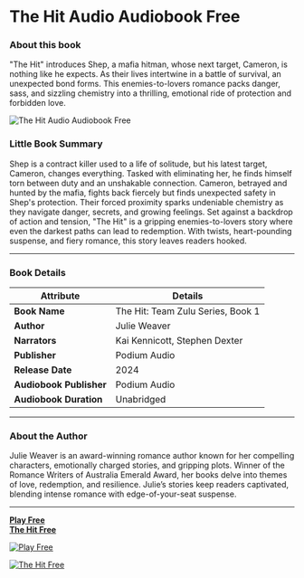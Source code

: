 # The Hit Audio Audiobook Free​

### About this book  
"The Hit" introduces Shep, a mafia hitman, whose next target, Cameron, is nothing like he expects. As their lives intertwine in a battle of survival, an unexpected bond forms. This enemies-to-lovers romance packs danger, sass, and sizzling chemistry into a thrilling, emotional ride of protection and forbidden love.  

![The Hit Audio Audiobook Free​](https://m.media-amazon.com/images/I/51AwcTeULAL._SL10_UR1600,800_CR200,50,1200,630_CLa%7C1200,630%7C51AwcTeULAL.jpg%7C0,0,1200,630+82,82,465,465_PJAdblSocialShare-Gradientoverlay-largeasin-0to70,TopLeft,0,0_PJAdblSocialShare-AudibleLogo-Large,TopLeft,600,270_OU01_ZBLISTENING%20ON,617,216,52,500,AudibleSansMd,30,255,255,255.jpg)

### Little Book Summary  
Shep is a contract killer used to a life of solitude, but his latest target, Cameron, changes everything. Tasked with eliminating her, he finds himself torn between duty and an unshakable connection. Cameron, betrayed and hunted by the mafia, fights back fiercely but finds unexpected safety in Shep's protection. Their forced proximity sparks undeniable chemistry as they navigate danger, secrets, and growing feelings. Set against a backdrop of action and tension, "The Hit" is a gripping enemies-to-lovers story where even the darkest paths can lead to redemption. With twists, heart-pounding suspense, and fiery romance, this story leaves readers hooked.  

---

### Book Details  

| **Attribute**          | **Details**                     |
|-------------------------|---------------------------------|
| **Book Name**          | The Hit: Team Zulu Series, Book 1 |
| **Author**             | Julie Weaver                  |
| **Narrators**          | Kai Kennicott, Stephen Dexter |
| **Publisher**          | Podium Audio                  |
| **Release Date**       | 2024                          |
| **Audiobook Publisher**| Podium Audio                  |
| **Audiobook Duration** | Unabridged                   |

---

### About the Author  
Julie Weaver is an award-winning romance author known for her compelling characters, emotionally charged stories, and gripping plots. Winner of the Romance Writers of Australia Emerald Award, her books delve into themes of love, redemption, and resilience. Julie’s stories keep readers captivated, blending intense romance with edge-of-your-seat suspense.  

---

**[Play Free](https://amzn.to/4fTTAfH)**  
**[The Hit Free](https://amzn.to/4jem0nD)**  

[![Play Free](https://img.shields.io/badge/Play_Free-%2300C853?style=for-the-badge)](https://amzn.to/4fTTAfH)

[![The Hit Free](https://img.shields.io/badge/The_Hit_Free-%2300C853?style=for-the-badge)](https://amzn.to/4jem0nD)

